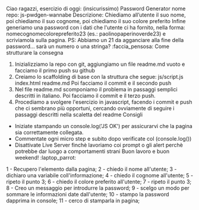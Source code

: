 Ciao ragazzi,
esercizio di oggi: (insicurissimo) Password Generator
nome repo: js-pwdgen-wannabe
Descrizione:
Chiediamo all’utente il suo nome,
poi chiediamo il suo cognome,
poi chiediamo il suo colore preferito
Infine generiamo una password con i dati che l'utente ci ha fornito, nella forma: nomecognomecolorepreferito23
(es.: paolinopaperinoverde23) e scriviamola sulla pagina.
PS: Abbiamo un 21 da agganciare alla fine della password... sarà un numero o una stringa? :faccia_pensosa:
Come strutturare la consegna
1. Inizializziamo la repo con git, aggiungiamo un file readme.md vuoto e facciamo il primo push su github
2. Creiamo lo scaffolding di base con la struttura che segue:
js/script.js
index.html
readme.md
Poi facciamo il commit e il secondo push
3. Nel file readme.md scomponiamo il problema in passaggi semplici descritti in italiano. Poi facciamo il commit e il terzo push.
4. Procediamo a svolgere l'esercizio in javascript,  facendo i commit e push che ci sembrano più opportuni, cercando ovviamente di seguire i passaggi descritti nella scaletta del readme
Consigli
- Iniziate stampando un console.log('JS OK') per assicurarvi che la pagina sia  correttamente collegata.
- Commentate ogni micro step e subito dopo verificate col (console.log())
- Disattivate Live Server finchè lavoriamo coi prompt o gli alert perchè potrebbe dar luogo a comportamenti strani
Buon lavoro e buon weekend! :laptop_parrot:

1 - Recupero l'elemento dalla pagina;
2 - chiedo il nome all'utente;
3 - dichiaro una variabile coll'informazione;
4 - chiedo il cognome all'utente;
5 - ripeto il punto 3;
6 - chiedo il colore preferito all'utente;
7 - ripeto il punto 3;
8 - Creo un messaggio per introdurre la password;
9 - scelgo un modo per sommare le informazioni date dall'utente;
10 - stampo la password dapprima in console;
11 - cerco di stamparla in pagina; 